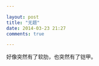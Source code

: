 ```yaml
---

layout: post
title: "无题"
date: 2014-03-23 21:27
comments: true

---
```

好像突然有了软肋，也突然有了铠甲。

<!--![sunday](/media/pic/sunday.jpg)
-->